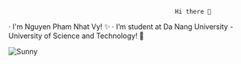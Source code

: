                                                   Hi there 👋
· I'm Nguyen Pham Nhat Vy! ✨
· I’m student at Da Nang University - University of Science and Technology! 🌱



<picture>
 <source media="(prefers-color-scheme: dark)" srcset="[[https://khoinguonsangtao.vn/wp-content/uploads/2022/10/hinh-anh-mat-troi-cute.jpg](https://vi.pngtree.com/freepng/lovely-yellow-sun-material_4388910.html)](https://png.pngtree.com/element_our/20190524/ourlarge/pngtree-lovely-yellow-sun-material-image_1098239.jpg)">
 <source media="(prefers-color-scheme: light)" srcset="[[https://khoinguonsangtao.vn/wp-content/uploads/2022/10/hinh-anh-mat-troi-cute.jpg](https://vi.pngtree.com/freepng/lovely-yellow-sun-material_4388910.html)](https://png.pngtree.com/element_our/20190524/ourlarge/pngtree-lovely-yellow-sun-material-image_1098239.jpg)">
 <img alt="Sunny" src="[[https://khoinguonsangtao.vn/wp-content/uploads/2022/10/hinh-anh-mat-troi-cute.jpg](https://vi.pngtree.com/freepng/lovely-yellow-sun-material_4388910.html)](https://png.pngtree.com/element_our/20190524/ourlarge/pngtree-lovely-yellow-sun-material-image_1098239.jpg)">
</picture>
